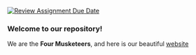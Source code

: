 [![Review Assignment Due Date](https://classroom.github.com/assets/deadline-readme-button-22041afd0340ce965d47ae6ef1cefeee28c7c493a6346c4f15d667ab976d596c.svg)](https://classroom.github.com/a/n_s6QtwT)
### Welcome to our repository!
We are the **Four Musketeers**, and here is our beautiful [website](https://josephmehdiyev.github.io/pages/index.html)
